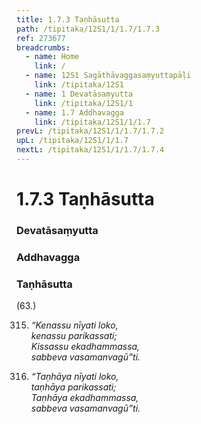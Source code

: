 ```yaml
---
title: 1.7.3 Taṇhāsutta
path: /tipitaka/12S1/1/1.7/1.7.3
ref: 273677
breadcrumbs:
  - name: Home
    link: /
  - name: 12S1 Sagāthāvaggasaṃyuttapāḷi
    link: /tipitaka/12S1
  - name: 1 Devatāsaṃyutta
    link: /tipitaka/12S1/1
  - name: 1.7 Addhavagga
    link: /tipitaka/12S1/1/1.7
prevL: /tipitaka/12S1/1/1.7/1.7.2
upL: /tipitaka/12S1/1/1.7
nextL: /tipitaka/12S1/1/1.7/1.7.4
---
```


# 1.7.3 Taṇhāsutta

### Devatāsaṃyutta

### Addhavagga

### Taṇhāsutta

(63.)

315. _“Kenassu nīyati loko,_  
_kenassu parikassati;_  
_Kissassu ekadhammassa,_  
_sabbeva vasamanvagū”ti._  


316. _“Taṇhāya nīyati loko,_  
_taṇhāya parikassati;_  
_Taṇhāya ekadhammassa,_  
_sabbeva vasamanvagū”ti._  



